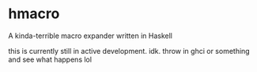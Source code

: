 # hmacro

A kinda-terrible macro expander written in Haskell

this is currently still in active development. idk. throw in ghci or something and see what happens lol
